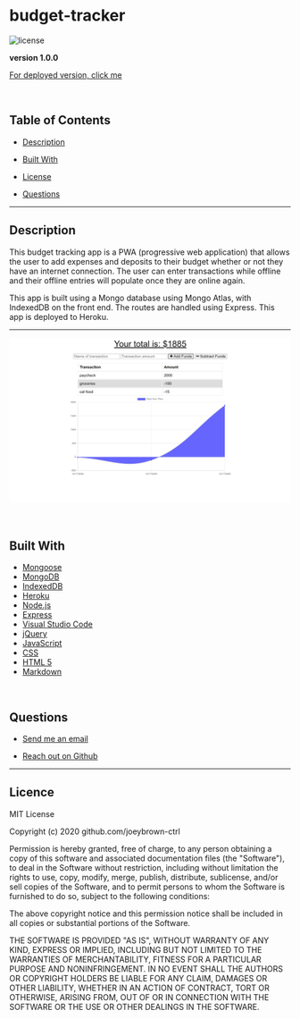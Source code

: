 # budget-tracker

![license](https://img.shields.io/badge/License-MIT-blue.svg)

**version 1.0.0**

[For deployed version, click me](https://budget-tracker-joeybrown-ctrl.herokuapp.com/)

<br>

  ## Table of Contents

  
* [Description](#description)
  
* [Built With](#builtwith) 
  
* [License](#license)
  
* [Questions](#questions)

  
<hr>

  ## Description 

This budget tracking app is a PWA (progressive web application) that allows the user to add expenses and deposits to their budget whether or not they have an internet connection. The user can enter transactions while offline and their offline entries will populate once they are online again.

This app is built using a Mongo database using Mongo Atlas, with IndexedDB on the front end. The routes are handled using Express. This app is deployed to Heroku.

  <hr>

![image of budget tracker](https://raw.githubusercontent.com/joeybrown-ctrl/budget-tracker/main/public/budget-tracker.png)

<br>

  ## Built With

* [Mongoose](https://mongoosejs.com/)
* [MongoDB](https://www.mongodb.com/)
* [IndexedDB](https://developer.mozilla.org/en-US/docs/Web/API/IndexedDB_API)
* [Heroku](https://www.heroku.com/)
* [Node.js](https://nodejs.org/en/about/)
* [Express](https://expressjs.com/)
* [Visual Studio Code](https://code.visualstudio.com/)
* [jQuery](https://jquery.com/)
* [JavaScript](https://developer.mozilla.org/en-US/docs/Web/JavaScript)
* [CSS](https://developer.mozilla.org/en-US/docs/Web/CSS)
* [HTML 5](https://developer.mozilla.org/en-US/docs/Web/Guide/HTML/HTML5)
* [Markdown](https://guides.github.com/features/mastering-markdown/)

<br>

  ## Questions 
  
* [Send me an email](mailto:gjoey.brown@gmail.com)
  
* [Reach out on Github](https://github.com/joeybrown-ctrl)

<hr>

  ## Licence 
MIT License

Copyright (c) 2020 github.com/joeybrown-ctrl

Permission is hereby granted, free of charge, to any person obtaining a copy
of this software and associated documentation files (the "Software"), to deal
in the Software without restriction, including without limitation the rights
to use, copy, modify, merge, publish, distribute, sublicense, and/or sell
copies of the Software, and to permit persons to whom the Software is
furnished to do so, subject to the following conditions:

The above copyright notice and this permission notice shall be included in all
copies or substantial portions of the Software.

THE SOFTWARE IS PROVIDED "AS IS", WITHOUT WARRANTY OF ANY KIND, EXPRESS OR
IMPLIED, INCLUDING BUT NOT LIMITED TO THE WARRANTIES OF MERCHANTABILITY,
FITNESS FOR A PARTICULAR PURPOSE AND NONINFRINGEMENT. IN NO EVENT SHALL THE
AUTHORS OR COPYRIGHT HOLDERS BE LIABLE FOR ANY CLAIM, DAMAGES OR OTHER
LIABILITY, WHETHER IN AN ACTION OF CONTRACT, TORT OR OTHERWISE, ARISING FROM,
OUT OF OR IN CONNECTION WITH THE SOFTWARE OR THE USE OR OTHER DEALINGS IN THE
SOFTWARE.